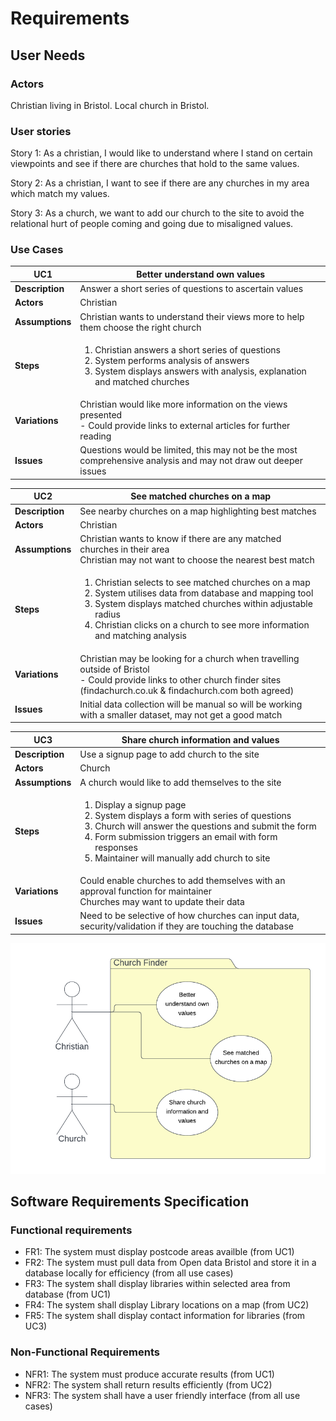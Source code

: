 # Requirements

## User Needs

### Actors
Christian living in Bristol.
Local church in Bristol.

### User stories
Story 1: As a christian, I would like to understand where I stand on certain viewpoints and see if there are churches that hold to the same values.

Story 2: As a christian, I want to see if there are any churches in my area which match my values.  

Story 3: As a church, we want to add our church to the site to avoid the relational hurt of people coming and going due to misaligned values.  

### Use Cases

| UC1 | Better understand own values | 
| --- | ---------------------------------------- |
| **Description** | Answer a short series of questions to ascertain values |
| **Actors** | Christian |
| **Assumptions** | Christian wants to understand their views more to help them choose the right church</td></tr>
| **Steps** | <ol><li>Christian answers a short series of questions</li><li>System performs analysis of answers</li><li>System displays answers with analysis, explanation and matched churches</li></ol>|
| **Variations** | Christian would like more information on the views presented<br /> - Could provide links to external articles for further reading |
| **Issues** | Questions would be limited, this may not be the most comprehensive analysis and may not draw out deeper issues |

| UC2 | See matched churches on a map | 
| --- | ------------------------------ |
| **Description** | See nearby churches on a map highlighting best matches |
| **Actors** | Christian |
| **Assumptions** | Christian wants to know if there are any matched churches in their area<br />Christian may not want to choose the nearest best match |
| **Steps** | <ol><li>Christian selects to see matched churches on a map</li><li>System utilises data from database and mapping tool</li><li>System displays matched churches within adjustable radius</li><li>Christian clicks on a church to see more information and matching analysis</li></ol> |
| **Variations** | Christian may be looking for a church when travelling outside of Bristol<br /> - Could provide links to other church finder sites (findachurch.co.uk & findachurch.com both agreed) |
| **Issues** | Initial data collection will be manual so will be working with a smaller dataset, may not get a good match |

| UC3 | Share church information and values | 
| --- | -------------------------------------- |
| **Description** | Use a signup page to add church to the site |
| **Actors** | Church |
| **Assumptions** | A church would like to add themselves to the site |
| **Steps** | <ol><li>Display a signup page</li><li>System displays a form with series of questions</li><li>Church will answer the questions and submit the form</li><li>Form submission triggers an email with form responses</li><li>Maintainer will manually add church to site</li></ol> |
| **Variations** | Could enable churches to add themselves with an approval function for maintainer<br />Churches may want to update their data |
| **Issues** | Need to be selective of how churches can input data, security/validation if they are touching the database |


![Insert your Use-Case Diagram Here](images/use-case.png)

## Software Requirements Specification
### Functional requirements

* FR1: The system must display postcode areas availble (from UC1)
* FR2: The system must pull data from Open data Bristol and store it in a database locally for efficiency (from all use cases)
* FR3: The system shall display libraries within selected area from database (from UC1)
* FR4: The system shall display Library locations on a map (from UC2)
* FR5: The system shall display contact information for libraries (from UC3)


### Non-Functional Requirements
* NFR1: The system must produce accurate results (from UC1)
* NFR2: The system shall return results efficiently (from UC2)
* NFR3: The system shall have a user friendly interface (from all use cases)
